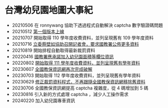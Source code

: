 # 台灣幼兒園地圖大事紀

* 20210506 在 ronnywang 協助下透過程式自動解決 captcha 數字驗證碼問題
* 20210512 [第一個版本上線](https://www.facebook.com/k.olc.tw/posts/pfbid02E1pCVcyKF3RQ4G9vikn6eED4rgPvqEZXs2HbXz2ArXNz9DvTdKvEBrdCNEKepmnwl)
* 20210707 開始取得 110 學年度收費資料，並列呈現舊有 109 學年度資料
* 20210716 [立委蔡壁如協助召開記者會，要求國教署公佈更多資料](https://news.pts.org.tw/article/535523)
* 20210819 開始排程自動取得最新裁罰資料
* 20220416 [國教署應承諾加入幼兒園面積等欄位資訊](https://www.facebook.com/k.olc.tw/posts/pfbid0SJC9zr1NRrCmAMeAdJL6ervzVbrSQSa84ZgnApcFZ8Ryg66dFTusELSne2yKTpdFl)
* 20220802 [開始取得 111 學年度收費資料，並列呈現舊有學年資料](https://www.facebook.com/k.olc.tw/posts/pfbid0tXpNccjFQEficfcWoBPgHriJQ7ZoUnSAGjqQV1MaEa9NrhnKqiFka1EbEp9Kgnjnl)
* 20230607 [全國教保資訊網再次完成破解](https://www.facebook.com/k.olc.tw/posts/pfbid02GuLs9kNhCZhQgr45zjcaTyyWhKJR96aLx4kGVzbcVw6xNurBPfz8LehVi5bdy7owl)
* 20230703 開始取得 112 學年度收費資料，並列呈現舊有學年資料
* 20230629 [修正裁罰資料程式，不再跟隨全國教保資訊網移除舊資料](749059357223481)
* 20230706 全國教保資訊網提高 captcha 複雜度，從 4 碼增加到 5 碼
* 20230816 引入新的方式處理 captcha ，減少人工操作需求
* 20240220 加入幼兒園專車資訊